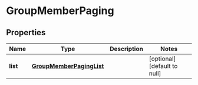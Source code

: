 # GroupMemberPaging

## Properties
Name | Type | Description | Notes
------------ | ------------- | ------------- | -------------
**list** | [**GroupMemberPagingList**](GroupMemberPagingList.md) |  | [optional] [default to null]


